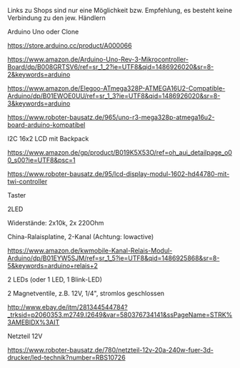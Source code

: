 Links zu Shops sind nur eine Möglichkeit bzw. Empfehlung, es besteht keine Verbindung zu den jew. Händlern

Arduino Uno oder Clone

https://store.arduino.cc/product/A000066

https://www.amazon.de/Arduino-Uno-Rev-3-Mikrocontroller-Board/dp/B008GRTSV6/ref=sr_1_2?ie=UTF8&qid=1486926020&sr=8-2&keywords=arduino

https://www.amazon.de/Elegoo-ATmega328P-ATMEGA16U2-Compatible-Arduino/dp/B01EWOE0UU/ref=sr_1_3?ie=UTF8&qid=1486926020&sr=8-3&keywords=arduino

https://www.roboter-bausatz.de/965/uno-r3-mega328p-atmega16u2-board-arduino-kompatibel

I2C 16x2 LCD mit Backpack

https://www.amazon.de/gp/product/B019K5X53O/ref=oh_aui_detailpage_o00_s00?ie=UTF8&psc=1

https://www.roboter-bausatz.de/95/lcd-display-modul-1602-hd44780-mit-twi-controller

Taster

2LED

Widerstände: 2x10k, 2x 220Ohm

China-Ralaisplatine, 2-Kanal (Achtung: lowactive)

https://www.amazon.de/kwmobile-Kanal-Relais-Modul-Arduino/dp/B01EYW5SJM/ref=sr_1_5?ie=UTF8&qid=1486925868&sr=8-5&keywords=arduino+relais+2

2 LEDs (oder 1 LED, 1 Blink-LED)

2 Magnetventile, z.B. 12V, 1/4", stromlos geschlossen

http://www.ebay.de/itm/281344544784?_trksid=p2060353.m2749.l2649&var=580376734141&ssPageName=STRK%3AMEBIDX%3AIT

Netzteil 12V

https://www.roboter-bausatz.de/780/netzteil-12v-20a-240w-fuer-3d-drucker/led-technik?number=RBS10726

